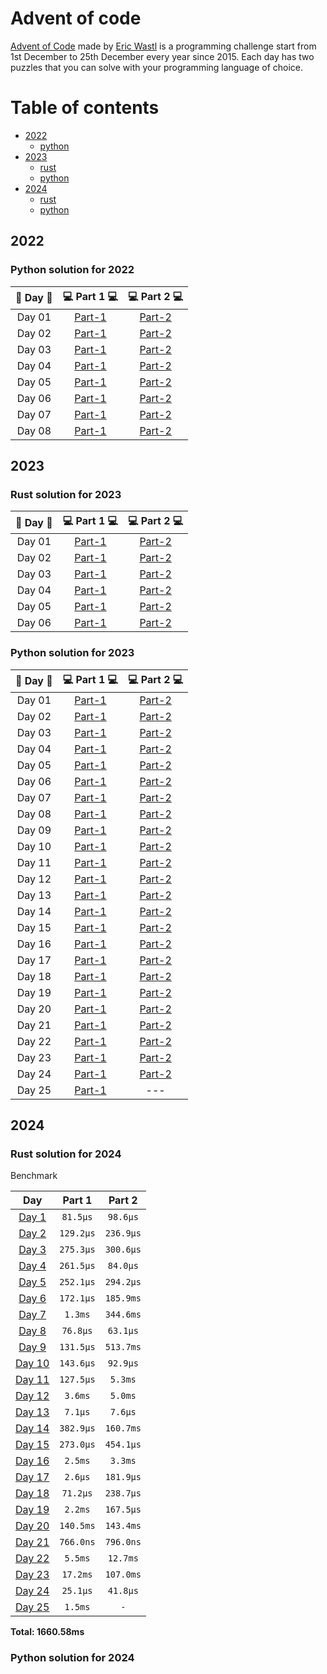 # Advent of code

[Advent of Code](https://adventofcode.com/) made by [Eric Wastl](http://was.tl/) is a programming challenge start from
1st December to 25th December every year since 2015. Each day has two puzzles that you can solve with your programming
language of choice.

Table of contents
=================

<!--ts-->
* [2022](#2022)
  * [python](#python-solution-for-2023)
* [2023](#2023)
  * [rust](#rust-solution-for-2023)
  * [python](#python-solution-for-2023)
* [2024](#2024)
  * [rust](#rust-solution-for-2024)
  * [python](#python-solution-for-2023)
<!--te-->

## 2022

### Python solution for 2022

| 🎄 Day 🎄 |            💻 Part 1 💻             |            💻 Part 2 💻             |
|:---------:|:-----------------------------------:|:-----------------------------------:|
|  Day 01   | [Part-1](2022/python/day-1/main.py) | [Part-2](2022/python/day-1/main.py) |
|  Day 02   | [Part-1](2022/python/day-2/main.py) | [Part-2](2022/python/day-2/main.py) |
|  Day 03   | [Part-1](2022/python/day-3/main.py) | [Part-2](2022/python/day-3/main.py) |
|  Day 04   | [Part-1](2022/python/day-4/main.py) | [Part-2](2022/python/day-4/main.py) |
|  Day 05   | [Part-1](2022/python/day-5/main.py) | [Part-2](2022/python/day-5/main.py) |
|  Day 06   | [Part-1](2022/python/day-6/main.py) | [Part-2](2022/python/day-6/main.py) |
|  Day 07   | [Part-1](2022/python/day-7/main.py) | [Part-2](2022/python/day-7/main.py) |
|  Day 08   | [Part-1](2022/python/day-8/main.py) | [Part-2](2022/python/day-8/main.py) |

## 2023

### Rust solution for 2023

| 🎄 Day 🎄 |           💻 Part 1 💻            |           💻 Part 2 💻            |
|:---------:|:---------------------------------:|:---------------------------------:|
|  Day 01   | [Part-1](2023/rust/src/bin/01.rs) | [Part-2](2023/rust/src/bin/01.rs) |
|  Day 02   | [Part-1](2023/rust/src/bin/02.rs) | [Part-2](2023/rust/src/bin/02.rs) |
|  Day 03   | [Part-1](2023/rust/src/bin/03.rs) | [Part-2](2023/rust/src/bin/03.rs) |
|  Day 04   | [Part-1](2023/rust/src/bin/04.rs) | [Part-2](2023/rust/src/bin/04.rs) |
|  Day 05   | [Part-1](2023/rust/src/bin/05.rs) | [Part-2](2023/rust/src/bin/05.rs) |
|  Day 06   | [Part-1](2023/rust/src/bin/06.rs) | [Part-2](2023/rust/src/bin/06.rs) |

### Python solution for 2023

| 🎄 Day 🎄 |             💻 Part 1 💻             |             💻 Part 2 💻             |
|:---------:|:------------------------------------:|:------------------------------------:|
|  Day 01   | [Part-1](2023/python/day-1/main.py)  | [Part-2](2023/python/day-1/main2.py) |
|  Day 02   | [Part-1](2023/python/day-2/main.py)  | [Part-2](2023/python/day-2/main2.py) |
|  Day 03   | [Part-1](2023/python/day-3/main.py)  | [Part-2](2023/python/day-3/main.py)  |
|  Day 04   | [Part-1](2023/python/day-4/main.py)  | [Part-2](2023/python/day-4/main.py)  |
|  Day 05   | [Part-1](2023/python/day-5/main.py)  | [Part-2](2023/python/day-5/main.py)  |
|  Day 06   | [Part-1](2023/python/day-6/main.py)  | [Part-2](2023/python/day-6/main.py)  |
|  Day 07   | [Part-1](2023/python/day-7/main.py)  | [Part-2](2023/python/day-7/main.py)  |
|  Day 08   | [Part-1](2023/python/day-8/main.py)  | [Part-2](2023/python/day-8/main.py)  |
|  Day 09   | [Part-1](2023/python/day-9/main.py)  | [Part-2](2023/python/day-9/main.py)  |
|  Day 10   | [Part-1](2023/python/day-10/main.py) | [Part-2](2023/python/day-10/main.py) |
|  Day 11   | [Part-1](2023/python/day-11/main.py) | [Part-2](2023/python/day-11/main.py) |
|  Day 12   | [Part-1](2023/python/day-12/main.py) | [Part-2](2023/python/day-12/main.py) |
|  Day 13   | [Part-1](2023/python/day-13/main.py) | [Part-2](2023/python/day-13/main.py) |
|  Day 14   | [Part-1](2023/python/day-14/main.py) | [Part-2](2023/python/day-14/main.py) |
|  Day 15   | [Part-1](2023/python/day-15/main.py) | [Part-2](2023/python/day-15/main.py) |
|  Day 16   | [Part-1](2023/python/day-16/main.py) | [Part-2](2023/python/day-16/main.py) |
|  Day 17   | [Part-1](2023/python/day-17/main.py) | [Part-2](2023/python/day-17/main.py) |
|  Day 18   | [Part-1](2023/python/day-18/main.py) | [Part-2](2023/python/day-18/main.py) |
|  Day 19   | [Part-1](2023/python/day-19/main.py) | [Part-2](2023/python/day-19/main.py) |
|  Day 20   | [Part-1](2023/python/day-20/main.py) | [Part-2](2023/python/day-20/main.py) |
|  Day 21   | [Part-1](2023/python/day-21/main.py) | [Part-2](2023/python/day-21/main.py) |
|  Day 22   | [Part-1](2023/python/day-22/main.py) | [Part-2](2023/python/day-22/main.py) |
|  Day 23   | [Part-1](2023/python/day-23/main.py) | [Part-2](2023/python/day-23/main.py) |
|  Day 24   | [Part-1](2023/python/day-24/main.py) | [Part-2](2023/python/day-24/main.py) |
|  Day 25   | [Part-1](2023/python/day-25/main.py) |                 ---                  |

## 2024

### Rust solution for 2024

Benchmark

|            Day            |  Part 1   |  Part 2   |
|:-------------------------:|:---------:|:---------:|
| [Day 1](./src/bin/01.rs)  | `81.5µs`  | `98.6µs`  |
| [Day 2](./src/bin/02.rs)  | `129.2µs` | `236.9µs` |
| [Day 3](./src/bin/03.rs)  | `275.3µs` | `300.6µs` |
| [Day 4](./src/bin/04.rs)  | `261.5µs` | `84.0µs`  |
| [Day 5](./src/bin/05.rs)  | `252.1µs` | `294.2µs` |
| [Day 6](./src/bin/06.rs)  | `172.1µs` | `185.9ms` |
| [Day 7](./src/bin/07.rs)  |  `1.3ms`  | `344.6ms` |
| [Day 8](./src/bin/08.rs)  | `76.8µs`  | `63.1µs`  |
| [Day 9](./src/bin/09.rs)  | `131.5µs` | `513.7ms` |
| [Day 10](./src/bin/10.rs) | `143.6µs` | `92.9µs`  |
| [Day 11](./src/bin/11.rs) | `127.5µs` |  `5.3ms`  |
| [Day 12](./src/bin/12.rs) |  `3.6ms`  |  `5.0ms`  |
| [Day 13](./src/bin/13.rs) |  `7.1µs`  |  `7.6µs`  |
| [Day 14](./src/bin/14.rs) | `382.9µs` | `160.7ms` |
| [Day 15](./src/bin/15.rs) | `273.0µs` | `454.1µs` |
| [Day 16](./src/bin/16.rs) |  `2.5ms`  |  `3.3ms`  |
| [Day 17](./src/bin/17.rs) |  `2.6µs`  | `181.9µs` |
| [Day 18](./src/bin/18.rs) | `71.2µs`  | `238.7µs` |
| [Day 19](./src/bin/19.rs) |  `2.2ms`  | `167.5µs` |
| [Day 20](./src/bin/20.rs) | `140.5ms` | `143.4ms` |
| [Day 21](./src/bin/21.rs) | `766.0ns` | `796.0ns` |
| [Day 22](./src/bin/22.rs) |  `5.5ms`  | `12.7ms`  |
| [Day 23](./src/bin/23.rs) | `17.2ms`  | `107.0ms` |
| [Day 24](./src/bin/24.rs) | `25.1µs`  | `41.8µs`  |
| [Day 25](./src/bin/25.rs) |  `1.5ms`  |    `-`    |

**Total: 1660.58ms**

### Python solution for 2024
